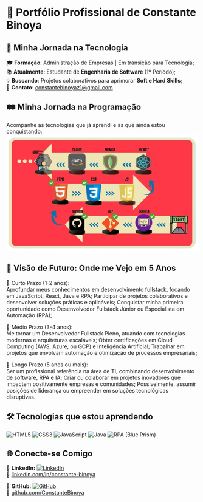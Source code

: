 # 🚀 Portfólio Profissional de Constante Binoya  

## 🚧 Minha Jornada na Tecnologia  
🎓 **Formação**: Administração de Empresas | Em transição para Tecnologia;  
📚 **Atualmente**: Estudante de **Engenharia de Software** (1º Período);   
💡 **Buscando**: Projetos colaborativos para aprimorar **Soft e Hard Skills**;   
📩 **Contato**: [constantebinoyaz1@gmail.com](mailto:constantebinoyaz1@gmail.com) 

## 🛤️ Minha Jornada na Programação  
Acompanhe as tecnologias que já aprendi e as que ainda estou conquistando:  
![Road Map](https://github.com/ConstanteBinoya/Site_com_Guanabara/blob/main/_imagens/road_M-bg_off.png)

## 🔮 Visão de Futuro: Onde me Vejo em 5 Anos  

📌 Curto Prazo (1-2 anos):  
Aprofundar meus conhecimentos em desenvolvimento fullstack, focando em JavaScript, React, Java e RPA;
Participar de projetos colaborativos e desenvolver soluções práticas e aplicáveis;
Conquistar minha primeira oportunidade como Desenvolvedor Fullstack Júnior ou Especialista em Automação (RPA);

📌 Médio Prazo (3-4 anos):  
Me tornar um Desenvolvedor Fullstack Pleno, atuando com tecnologias modernas e arquiteturas escaláveis;
Obter certificações em Cloud Computing (AWS, Azure, ou GCP) e Inteligência Artificial;
Trabalhar em projetos que envolvam automação e otimização de processos empresariais;

📌 Longo Prazo (5 anos ou mais):  
Ser um profissional referência na área de TI, combinando desenvolvimento de software, RPA e IA;
Criar ou colaborar em projetos inovadores que impactem positivamente empresas e comunidades;
Possivelmente, assumir posições de liderança ou empreender em soluções tecnológicas disruptivas.

## 🛠️ Tecnologias que estou aprendendo  
![HTML5](https://img.shields.io/badge/HTML5-E34F26?style=flat&logo=html5&logoColor=white)
![CSS3](https://img.shields.io/badge/CSS3-1572B6?style=flat&logo=css3&logoColor=white)
![JavaScript](https://img.shields.io/badge/JavaScript-F7DF1E?style=flat&logo=javascript&logoColor=black)
![Java](https://img.shields.io/badge/Java-007396?style=flat&logo=java&logoColor=white)
![RPA (Blue Prism)](https://img.shields.io/badge/RPA-Blue%20Prism-2C5BAA?style=flat&logo=robot-framework&logoColor=white) 

## 🌐 Conecte-se Comigo  
📌 **LinkedIn:** [![LinkedIn](img/linkedIn-mini.png)](https://www.linkedin.com/in/constante-binoya-26474b25a/)  
🔗 [linkedin.com/in/constante-binoya](https://www.linkedin.com/in/constante-binoya-26474b25a/)  

📌 **GitHub:** [![GitHub](img/github_mini.png)](https://github.com/ConstanteBinoya)  
🔗 [github.com/ConstanteBinoya](https://github.com/ConstanteBinoya)  

 
